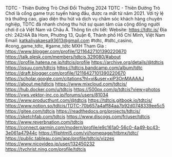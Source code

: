TDTC - Thiên Đường Trò Chơi Đổi Thưởng 2024
TDTC - Thiên Đường Trò Chơi là cổng game trực tuyến hàng đầu, được ra mắt từ năm 2021. Với tỷ lệ trả thưởng cao, giao diện thu hút và dịch vụ chăm sóc khách hàng chuyên nghiệp, TDTC đã nhanh chóng thu hút sự quan tâm của cộng đồng người chơi ở cả Việt Nam và Châu Á. 
Thông tin chi tiết: 
Website: https://tdtc.is/ 
Địa chỉ: 242/4A Bà Hom, Phường 13, Quận 6, Thành phố Hồ Chí Minh, Việt Nam 
Email: katkaliyakaesa93613@gmail.com
#tdtc, #tdtc_casino, #cong_game_tdtc, #game_tdtc 
MXH Tham Gia :  
https://www.blogger.com/profile/12116427101390220670
https://talk.plesk.com/members/tdtcis.329080/#about
https://profile.hatena.ne.jp/tdtcis/profile
https://archive.org/details/@tdtcis
https://issuu.com/tdtcis
https://tdtcis.bandcamp.com/album/tdtc
https://draft.blogger.com/profile/12116427101390220670
https://scholar.google.com/citations?hl=vi&user=xiP3OnMAAAAJ
https://about.me/tdtcis
https://www.mixcloud.com/tdtcis/
https://hub.docker.com/u/tdtcis
https://500px.com/p/tdtcis?view=photos
https://vws.vektor-inc.co.jp/forums/users/81034
https://www.producthunt.com/@tdtcis
https://tdtcis.gitbook.io/tdtcis/
https://www.notion.so/tdtcis/TDTC-70b657a4aff84aa7b92d0748339ee5c5
https://gitee.com/tdtcis
https://readthedocs.org/projects/tdtcis/
https://sketchfab.com/tdtcis
https://www.discogs.com/fr/user/tdtcis
https://www.reverbnation.com/tdtcis
https://connect.garmin.com/modern/profile/e9c161a0-56c0-4a49-bc43-3e061a47944c
https://fliphtml5.com/vi/homepage/htbmx/tdtc/
https://public.tableau.com/app/profile/tdtcis/vizzes
https://www.nicovideo.jp/user/132450232
https://tvchrist.ning.com/profile/tdtcis

